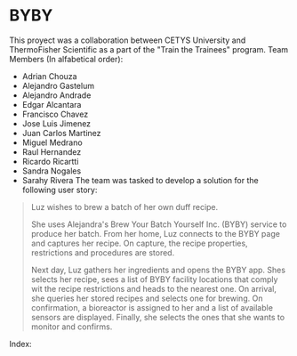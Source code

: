# BYBY
This proyect was a collaboration between CETYS University and ThermoFisher Scientific as a part of the "Train the Trainees" program. 
Team Members (In alfabetical order):
* Adrian Chouza
* Alejandro Gastelum
* Alejandro Andrade
* Edgar Alcantara
* Francisco Chavez
* Jose Luis Jimenez
* Juan Carlos Martinez
* Miguel Medrano
* Raul Hernandez
* Ricardo Ricartti
* Sandra Nogales
* Sarahy Rivera
The team was tasked to develop a solution for the following user story: 
> Luz wishes to brew a batch of her own duff recipe.
>
> She uses Alejandra's Brew Your Batch Yourself Inc. (BYBY) service to produce her batch. From her home, Luz connects to the BYBY page and captures her recipe. On capture, the recipe properties, restrictions and procedures are stored. 
>
> Next day, Luz gathers her ingredients and opens the BYBY app. Shes selects her recipe, sees a list of BYBY facility locations that comply wit the recipe restrictions and heads to the nearest one. On arrival, she queries her stored recipes and selects one for brewing. On confirmation, a bioreactor is assigned to her and a list of available sensors are displayed. Finally, she selects the ones that she wants to monitor and confirms. 

Index: